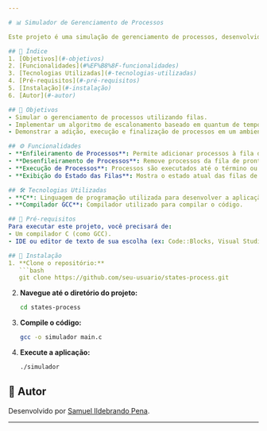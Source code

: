 ```yaml
---

# 📊 Simulador de Gerenciamento de Processos

Este projeto é uma simulação de gerenciamento de processos, desenvolvido no contexto da disciplina de **Sistemas Operacionais**. O código é escrito em C e implementa um algoritmo de escalonamento de processos utilizando filas. A aplicação gerencia a execução de processos através de uma abordagem de preempção com um quantum de tempo.

## 📑 Índice
1. [Objetivos](#-objetivos)
2. [Funcionalidades](#%EF%B8%8F-funcionalidades)
3. [Tecnologias Utilizadas](#-tecnologias-utilizadas)
4. [Pré-requisitos](#-pré-requisitos)
5. [Instalação](#-instalação)
6. [Autor](#-autor)

## 🎯 Objetivos
- Simular o gerenciamento de processos utilizando filas.
- Implementar um algoritmo de escalonamento baseado em quantum de tempo.
- Demonstrar a adição, execução e finalização de processos em um ambiente controlado.

## ⚙️ Funcionalidades
- **Enfileiramento de Processos**: Permite adicionar processos à fila de prontos.
- **Desenfileiramento de Processos**: Remove processos da fila de prontos para execução.
- **Execução de Processos**: Processos são executados até o término ou até que o quantum expire, resultando em preempção.
- **Exibição do Estado das Filas**: Mostra o estado atual das filas de processos, incluindo filas de prontos, espera, execução e finalizados.

## 🛠 Tecnologias Utilizadas
- **C**: Linguagem de programação utilizada para desenvolver a aplicação.
- **Compilador GCC**: Compilador utilizado para compilar o código.

## 📝 Pré-requisitos
Para executar este projeto, você precisará de:
- Um compilador C (como GCC).
- IDE ou editor de texto de sua escolha (ex: Code::Blocks, Visual Studio Code).

## 🚀 Instalação
1. **Clone o repositório:**
   ```bash
   git clone https://github.com/seu-usuario/states-process.git
   ```

2. **Navegue até o diretório do projeto:**
   ```bash
   cd states-process
   ```

3. **Compile o código:**
   ```bash
   gcc -o simulador main.c
   ```

4. **Execute a aplicação:**
   ```bash
   ./simulador
   ```

## 👤 Autor
Desenvolvido por [Samuel Ildebrando Pena](https://github.com/smuelp).

---
```

